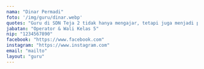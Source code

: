 ```yaml
---
nama: "Dinar Permadi"
foto: '/img/guru/dinar.webp'
quotes: "Guru di SDN Teja 2 tidak hanya mengajar, tetapi juga menjadi pemandu dalam perjalanan penemuan ilmu."
jabatan: "Operator & Wali Kelas 5"
nip: "1234567890"
facebook: "https://www.facebook.com"
instagram: "https://www.instagram.com"
email: "mailto"
layout: "guru"
---
```

